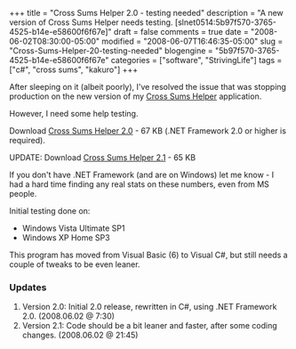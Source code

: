 +++
title = "Cross Sums Helper 2.0 - testing needed"
description = "A new version of Cross Sums Helper needs testing. [slnet0514:5b97f570-3765-4525-b14e-e58600f6f67e]"
draft = false
comments = true
date = "2008-06-02T08:30:00-05:00"
modified = "2008-06-07T16:46:35-05:00"
slug = "Cross-Sums-Helper-20-testing-needed"
blogengine = "5b97f570-3765-4525-b14e-e58600f6f67e"
categories = ["software", "StrivingLife"]
tags = ["c#", "cross sums", "kakuro"]
+++

<p>
After sleeping on it (albeit poorly), I&#39;ve resolved the issue that was stopping production on the new version of my <a href="/words/post/Cross-Sums-Number-Combinations-Guide.aspx">Cross Sums Helper</a> application. 
</p>
<p>
However, I need some help testing. 
</p>
<p>
Download <a href="http://jamesrskemp.com/applications/CrossSumsHelper_2.0.exe">Cross Sums Helper 2.0</a> - 67 KB (.NET Framework 2.0 or higher is required). 
</p>
<p>
UPDATE: Download <a href="http://jamesrskemp.com/applications/CrossSumsHelper_2.1.exe">Cross Sums Helper 2.1</a> - 65 KB 
</p>
<p>
If you don&#39;t have .NET Framework (and are on Windows) let me know - I had a hard time finding any real stats on these numbers, even from MS people. 
</p>
<p>
Initial testing done on: 
</p>
<ul>
	<li>Windows Vista Ultimate SP1</li>
	<li>Windows XP Home SP3</li>
</ul>
<p>
This program has moved from Visual Basic (6) to Visual C#, but still needs&nbsp;a couple of tweaks to be even leaner. 
</p>
<h3>Updates</h3>
<ol>
	<li>Version 2.0: Initial 2.0 release,&nbsp;rewritten in C#, using .NET Framework 2.0. (2008.06.02 @ 7:30)</li>
	<li>Version 2.1: Code should be a bit leaner and faster,&nbsp;after some coding changes. (2008.06.02 @ 21:45)</li>
</ol>
<p>
&nbsp;
</p>

